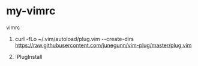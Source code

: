 # my-vimrc
vimrc

1. curl -fLo ~/.vim/autoload/plug.vim --create-dirs \
    https://raw.githubusercontent.com/junegunn/vim-plug/master/plug.vim

2. :PlugInstall

